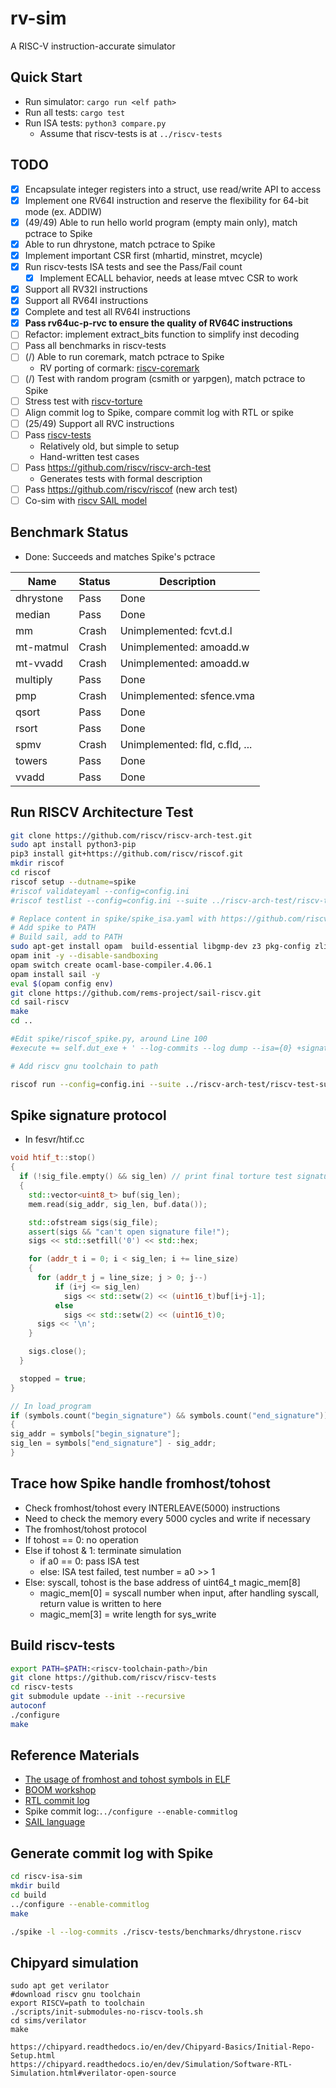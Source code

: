 # rv-sim
A RISC-V instruction-accurate simulator

## Quick Start
- Run simulator: ```cargo run <elf path>```
- Run all tests: ```cargo test```
- Run ISA tests: ```python3 compare.py```
    - Assume that riscv-tests is at ```../riscv-tests```

## TODO
- [x] Encapsulate integer registers into a struct, use read/write API to access
- [x] Implement one RV64I instruction and reserve the flexibility for 64-bit mode (ex. ADDIW)
- [x] (49/49) Able to run hello world program (empty main only), match pctrace to Spike
- [x] Able to run dhrystone, match pctrace to Spike
- [x] Implement important CSR first (mhartid, minstret, mcycle)
- [x] Run riscv-tests ISA tests and see the Pass/Fail count
    - [x] Implement ECALL behavior, needs at lease mtvec CSR to work
- [x] Support all RV32I instructions
- [x] Support all RV64I instructions
- [x] Complete and test all RV64I instructions
- [x] **Pass rv64uc-p-rvc to ensure the quality of RV64C instructions**
- [ ] Refactor: implement extract_bits function to simplify inst decoding
- [ ] Pass all benchmarks in riscv-tests
- [ ] (/) Able to run coremark, match pctrace to Spike
    - RV porting of cormark: [riscv-coremark](https://github.com/riscv-boom/riscv-coremark)
- [ ] (/) Test with random program (csmith or yarpgen), match pctrace to Spike
- [ ] Stress test with [riscv-torture](https://github.com/ucb-bar/riscv-torture)
- [ ] Align commit log to Spike, compare commit log with RTL or spike
- [ ] (25/49) Support all RVC instructions
- [ ] Pass [riscv-tests](https://github.com/riscv/riscv-tests)
    - Relatively old, but simple to setup
    - Hand-written test cases
- [ ] Pass https://github.com/riscv/riscv-arch-test
    - Generates tests with formal description
- [ ] Pass https://github.com/riscv/riscof (new arch test)
- [ ] Co-sim with [riscv SAIL model](https://github.com/riscv/sail-riscv)

## Benchmark Status
- Done: Succeeds and matches Spike's pctrace

Name      | Status | Description
-----     | ------ | -----
dhrystone | Pass   | Done
median    | Pass   | Done
mm        | Crash  | Unimplemented: fcvt.d.l
mt-matmul | Crash  | Unimplemented: amoadd.w
mt-vvadd  | Crash  | Unimplemented: amoadd.w
multiply  | Pass   | Done
pmp       | Crash  | Unimplemented: sfence.vma
qsort     | Pass   | Done
rsort     | Pass   | Done
spmv      | Crash  | Unimplemented: fld, c.fld, ...
towers    | Pass   | Done
vvadd     | Pass   | Done

## Run RISCV Architecture Test
```bash
git clone https://github.com/riscv/riscv-arch-test.git
sudo apt install python3-pip
pip3 install git+https://github.com/riscv/riscof.git
mkdir riscof
cd riscof
riscof setup --dutname=spike
#riscof validateyaml --config=config.ini
#riscof testlist --config=config.ini --suite ../riscv-arch-test/riscv-test-suite/rv64i_m --env ../riscv-arch-test/riscv-test-suite/env

# Replace content in spike/spike_isa.yaml with https://github.com/riscv/riscv-config/blob/master/examples/rv64i_isa.yaml
# Add spike to PATH
# Build sail, add to PATH
sudo apt-get install opam  build-essential libgmp-dev z3 pkg-config zlib1g-dev
opam init -y --disable-sandboxing
opam switch create ocaml-base-compiler.4.06.1
opam install sail -y
eval $(opam config env)
git clone https://github.com/rems-project/sail-riscv.git
cd sail-riscv
make
cd ..

#Edit spike/riscof_spike.py, around Line 100
#execute += self.dut_exe + ' --log-commits --log dump --isa={0} +signature={1} +signature-granularity=4 {2};'.format(self.isa, sig_file, elf)

# Add riscv gnu toolchain to path

riscof run --config=config.ini --suite ../riscv-arch-test/riscv-test-suite/rv64i_m --env ../riscv-arch-test/riscv-test-suite/env
```

## Spike signature protocol
- In fesvr/htif.cc
```cpp
void htif_t::stop()
{
  if (!sig_file.empty() && sig_len) // print final torture test signature
  {
    std::vector<uint8_t> buf(sig_len);
    mem.read(sig_addr, sig_len, buf.data());

    std::ofstream sigs(sig_file);
    assert(sigs && "can't open signature file!");
    sigs << std::setfill('0') << std::hex;

    for (addr_t i = 0; i < sig_len; i += line_size)
    {
      for (addr_t j = line_size; j > 0; j--)
          if (i+j <= sig_len)
            sigs << std::setw(2) << (uint16_t)buf[i+j-1];
          else
            sigs << std::setw(2) << (uint16_t)0;
      sigs << '\n';
    }

    sigs.close();
  }

  stopped = true;
}
```
```cpp
// In load_program
if (symbols.count("begin_signature") && symbols.count("end_signature"))
{
sig_addr = symbols["begin_signature"];
sig_len = symbols["end_signature"] - sig_addr;
}
```

## Trace how Spike handle fromhost/tohost
- Check fromhost/tohost every INTERLEAVE(5000) instructions
- Need to check the memory every 5000 cycles and write if necessary
- The fromhost/tohost protocol
-   If tohost == 0: no operation
-   Else if tohost & 1: terminate simulation
    -   if a0 == 0: pass ISA test
    -   else: ISA test failed, test number = a0 >> 1
-   Else: syscall, tohost is the base address of uint64_t magic_mem[8]
    -   magic_mem[0] = syscall number when input, after handling syscall, return value is written to here
    -   magic_mem[3] = write length for sys_write

## Build riscv-tests
```bash
export PATH=$PATH:<riscv-toolchain-path>/bin
git clone https://github.com/riscv/riscv-tests
cd riscv-tests
git submodule update --init --recursive
autoconf
./configure
make
```

## Reference Materials
- [The usage of fromhost and tohost symbols in ELF](https://github.com/riscv/riscv-isa-sim/issues/364)
- [BOOM workshop](https://riscv.org/wp-content/uploads/2016/01/Wed1345-RISCV-Workshop-3-BOOM.pdf)
- [RTL commit log](https://docs.boom-core.org/en/latest/sections/parameterization.html)
- Spike commit log:```../configure --enable-commitlog```
- [SAIL language](https://www.cl.cam.ac.uk/~pes20/sail/)

## Generate commit log with Spike
```bash
cd riscv-isa-sim
mkdir build
cd build
../configure --enable-commitlog
make

./spike -l --log-commits ./riscv-tests/benchmarks/dhrystone.riscv
```

## Chipyard simulation
```
sudo apt get verilator
#download riscv gnu toolchain
export RISCV=path to toolchain
./scripts/init-submodules-no-riscv-tools.sh
cd sims/verilator
make

https://chipyard.readthedocs.io/en/dev/Chipyard-Basics/Initial-Repo-Setup.html
https://chipyard.readthedocs.io/en/dev/Simulation/Software-RTL-Simulation.html#verilator-open-source
```
